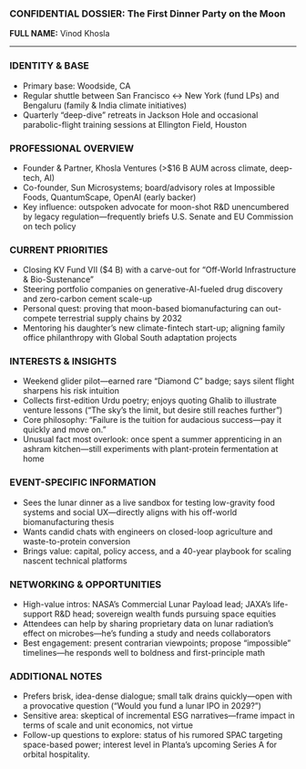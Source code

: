 ### CONFIDENTIAL DOSSIER: The First Dinner Party on the Moon

**FULL NAME:** Vinod Khosla

---
### IDENTITY & BASE
- Primary base: Woodside, CA  
- Regular shuttle between San Francisco ↔ New York (fund LPs) and Bengaluru (family & India climate initiatives)  
- Quarterly “deep-dive” retreats in Jackson Hole and occasional parabolic-flight training sessions at Ellington Field, Houston  

### PROFESSIONAL OVERVIEW
- Founder & Partner, Khosla Ventures (>$16 B AUM across climate, deep-tech, AI)  
- Co-founder, Sun Microsystems; board/advisory roles at Impossible Foods, QuantumScape, OpenAI (early backer)  
- Key influence: outspoken advocate for moon-shot R&D unencumbered by legacy regulation—frequently briefs U.S. Senate and EU Commission on tech policy  

### CURRENT PRIORITIES
- Closing KV Fund VII ($4 B) with a carve-out for “Off-World Infrastructure & Bio-Sustenance”  
- Steering portfolio companies on generative-AI-fueled drug discovery and zero-carbon cement scale-up  
- Personal quest: proving that moon-based biomanufacturing can out-compete terrestrial supply chains by 2032  
- Mentoring his daughter’s new climate-fintech start-up; aligning family office philanthropy with Global South adaptation projects  

### INTERESTS & INSIGHTS
- Weekend glider pilot—earned rare “Diamond C” badge; says silent flight sharpens his risk intuition  
- Collects first-edition Urdu poetry; enjoys quoting Ghalib to illustrate venture lessons (“The sky’s the limit, but desire still reaches further”)  
- Core philosophy: “Failure is the tuition for audacious success—pay it quickly and move on.”  
- Unusual fact most overlook: once spent a summer apprenticing in an ashram kitchen—still experiments with plant-protein fermentation at home  

### EVENT-SPECIFIC INFORMATION
- Sees the lunar dinner as a live sandbox for testing low-gravity food systems and social UX—directly aligns with his off-world biomanufacturing thesis  
- Wants candid chats with engineers on closed-loop agriculture and waste-to-protein conversion  
- Brings value: capital, policy access, and a 40-year playbook for scaling nascent technical platforms  

### NETWORKING & OPPORTUNITIES
- High-value intros: NASA’s Commercial Lunar Payload lead; JAXA’s life-support R&D head; sovereign wealth funds pursuing space equities  
- Attendees can help by sharing proprietary data on lunar radiation’s effect on microbes—he’s funding a study and needs collaborators  
- Best engagement: present contrarian viewpoints; propose “impossible” timelines—he responds well to boldness and first-principle math  

### ADDITIONAL NOTES
- Prefers brisk, idea-dense dialogue; small talk drains quickly—open with a provocative question (“Would you fund a lunar IPO in 2029?”)  
- Sensitive area: skeptical of incremental ESG narratives—frame impact in terms of scale and unit economics, not virtue  
- Follow-up questions to explore: status of his rumored SPAC targeting space-based power; interest level in Planta’s upcoming Series A for orbital hospitality.
